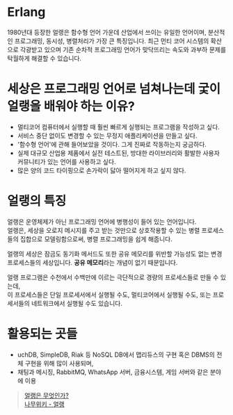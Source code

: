 # Erlang 

1980년대 등장한 얼랭은 함수형 언어 가운데 산업에서 쓰이는 유일한 언어이며, 분산적인 프로그래밍, 동시성, 병렬처리가 
가장 큰 특징입니다. 최근 먼티 코어 시스템의 확산으로 각광받고 있으며 기존 순차적 프로그래밍 언어가 맞닥뜨리는 속도와 
과부하 문제를 탁월하게 해결할 수 있습니다. 

# 세상은 프로그래밍 언어로 넘쳐나는데 궃이 얼랭을 배워야 하는 이유? 

- 멀티코어 컴퓨터에서 실행할 때 훨씬 빠르게 실행되는 프로그램을 작성하고 싶다. 
- 서비스 중단 없이도 변경할 수 있는 무정지 애플리케이션을 만들고 싶다. 
- '함수형 언어'에 관해 들어보았을 것이다. 그게 진짜로 작동하는지 궁금하다. 
- 실제 대규모 산업용 제품에서 실전 테스트된, 방대한 라이브러리와 활발한 사용자 커뮤니티가 있는 언어를 사용하고 싶다. 
- 많은 양의 코드 타이핑으로 손가락이 닳아 떨어지게 하고 싶지 않다. 

# 얼랭의 특징 

얼랭은 운영체제가 아닌 프로그래밍 언어에 병행성이 들어 있는 언어입니다.  
얼랭은, 세상을 오로지 메시지를 주고 받는 것만으로 상호작용할 수 있는 병렬 프로세스들의 
집합으로 모델링함으로써, 병렬 프로그래밍을 쉽게 해줍니다.  

얼랭의 세상은 잠금도 동기화 메서드도 또한 공유 메모리를 위반할 가능성도 없는 변경 프로세스들의 세상입니다. 
**공유 메모리**라는 개념이 없기 때문입니다.   

얼랭 프로그램은 수천에서 수백만에 이르는 극단적으로 경량의 프로세스들로 만들 수 있는데,  
이 프로세스들은 단일 프로세서에서 실행될 수도, 멀티코어에서 실행될 수도, 또는 프로세서들의 
네트워크에서 실행될 수도 있습니다.  

# 활용되는 곳들 

- uchDB, SimpleDB, Riak 등 NoSQL DB에서 맵리듀스의 구현 혹은 DBMS의 전체 구현을 위해 많이 사용되며,
-  채팅과 메시징, RabbitMQ, WhatsApp 서버, 금융시스템, 게임 서버와 같은 분야에 이용

> [얼랭은 무엇인가?](http://pminho0503.cafe24.com/bbs_view.php?s=28&pseq=26&mnid=1)   
> [나무위키 - 얼랭](https://namu.wiki/w/Erlang)  

